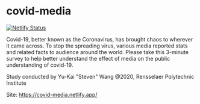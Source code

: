 # covid-media

[![Netlify Status](https://api.netlify.com/api/v1/badges/697ee665-616f-423e-b301-9fa31830db12/deploy-status)](https://app.netlify.com/sites/covid-media/deploys)

Covid-19, better known as the Coronavirus, has brought chaos to wherever it came across. To stop the spreading virus, various media reported stats and related facts to audience around the world. Please take this 3-minute survey to help better understand the effect of media on the public understanding of covid-19.

Study conducted by Yu-Kai "Steven" Wang @2020, Rensselaer Polytechnic Institute

Site: https://covid-media.netlify.app/